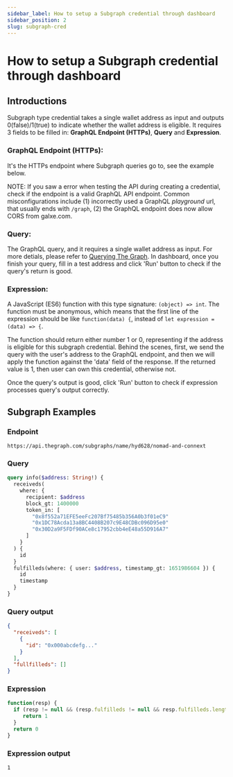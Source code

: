 ```yaml
---
sidebar_label: How to setup a Subgraph credential through dashboard
sidebar_position: 2
slug: subgraph-cred
---
```


# How to setup a Subgraph credential through dashboard

## Introductions
Subgraph type credential takes a single wallet address as input and outputs 0(false)/1(true) to indicate whether the wallet address is eligible. It requires 3 fields to be filled in: **GraphQL Endpoint (HTTPs)**, **Query** and **Expression**.
### GraphQL Endpoint (HTTPs): 
It's the HTTPs endpoint where Subgraph queries go to, see the example below. 

NOTE: If you saw a error when testing the API during creating a credential, check if the endpoint is a valid GraphQL
API endpoint. Common misconfigurations include 
(1) incorrectly used a GraphQL *playground* url, that usually ends with `/graph`, 
(2) the GraphQL endpoint does now allow CORS from galxe.com.

### Query: 
The GraphQL query, and it requires a single wallet address as input. For more detials, please refer to [Querying The Graph](https://thegraph.com/docs/en/querying/querying-the-graph/). In dashboard, once you finish your query, fill in a test address and click 'Run' button to check if the query's return is good.
### Expression: 
A JavaScript (ES6) function with this type signature: `(object) => int`. The function must be anonymous, which means that the first line of the expression should be like `function(data) {`, instead of `let expression = (data) => {`.

The function should return either number 1 or 0, representing if the address is eligible for this subgraph credential. Behind the scenes, first, we send the query with the user's address to the GraphQL endpoint, and then we will apply the function against the 'data' field of the response. If the returned value is 1, then user can own this credential, otherwise not. 

Once the query's output is good, click 'Run' button to check if expression processes query's output correctly.

## Subgraph Examples

### Endpoint
```
https://api.thegraph.com/subgraphs/name/hyd628/nomad-and-connext
```
### Query
```graphql
query info($address: String!) {
  receiveds(
    where: {
      recipient: $address
      block_gt: 1400000
      token_in: [
        "0x8f552a71EFE5eeFc207Bf75485b356A0b3f01eC9"
        "0x1DC78Acda13a8BC4408B207c9E48CDBc096D95e0"
        "0x30D2a9F5FDf90ACe8c17952cbb4eE48a55D916A7"
      ]
    }
  ) {
    id
  }
  fulfilleds(where: { user: $address, timestamp_gt: 1651986604 }) {
    id
    timestamp
  }
}

```
### Query output
```json
{
  "receiveds": [
    {
      "id": "0x000abcdefg..."
    }
  ],
  "fullfilleds": []
}
```
### Expression
```javascript
function(resp) {
  if (resp != null && (resp.fulfilleds != null && resp.fulfilleds.length > 0 || resp.receiveds != null && resp.receiveds.length > 0)) {
     return 1
  }
  return 0
}
```
### Expression output
```
1
```
